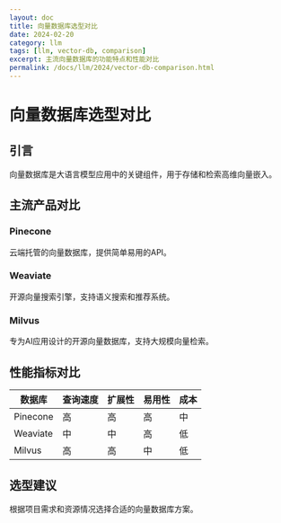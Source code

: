 ```yaml
---
layout: doc
title: 向量数据库选型对比
date: 2024-02-20
category: llm
tags: [llm, vector-db, comparison]
excerpt: 主流向量数据库的功能特点和性能对比
permalink: /docs/llm/2024/vector-db-comparison.html
---
```


# 向量数据库选型对比

## 引言

向量数据库是大语言模型应用中的关键组件，用于存储和检索高维向量嵌入。

## 主流产品对比

### Pinecone

云端托管的向量数据库，提供简单易用的API。

### Weaviate

开源向量搜索引擎，支持语义搜索和推荐系统。

### Milvus

专为AI应用设计的开源向量数据库，支持大规模向量检索。

## 性能指标对比

| 数据库 | 查询速度 | 扩展性 | 易用性 | 成本 |
|--------|----------|--------|--------|------|
| Pinecone | 高 | 高 | 高 | 中 |
| Weaviate | 中 | 中 | 高 | 低 |
| Milvus | 高 | 高 | 中 | 低 |

## 选型建议

根据项目需求和资源情况选择合适的向量数据库方案。